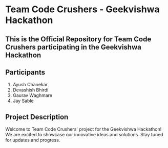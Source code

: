 # Team Code Crushers - Geekvishwa Hackathon

## This is the Official Repository for Team Code Crushers participating in the Geekvishwa Hackathon

## Participants

1. Ayush Chanekar
2. Devashish Bhirdi
3. Gaurav Waghmare
4. Jay Sable

## Project Description

Welcome to Team Code Crushers' project for the Geekvishwa Hackathon! 
We are excited to showcase our innovative ideas and solutions. 
Stay tuned for updates and progress.
